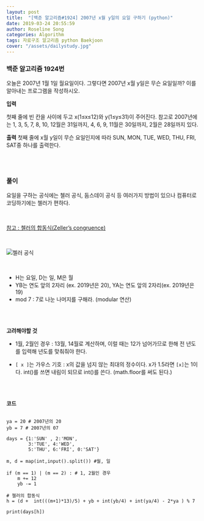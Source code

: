 ```yaml
---
layout: post
title:  "[백준 알고리즘#1924] 2007년 x월 y일의 요일 구하기 (python)"
date: 2019-03-24 20:55:59
author: Roseline Song
categories: Algorithm
tags: 자료구조 알고리즘 python Baekjoon
cover: "/assets/dailystudy.jpg"
---
```


### 백준 알고리즘 1924번

오늘은 2007년 1월 1일 월요일이다. 그렇다면 2007년 x월 y일은 무슨 요일일까? 이를 알아내는 프로그램을 작성하시오.

**입력**

첫째 줄에 빈 칸을 사이에 두고 x(1≤x≤12)와 y(1≤y≤31)이 주어진다. 참고로 2007년에는 1, 3, 5, 7, 8, 10, 12월은 31일까지, 4, 6, 9, 11월은 30일까지, 2월은 28일까지 있다.

**출력**
첫째 줄에 x월 y일이 무슨 요일인지에 따라 SUN, MON, TUE, WED, THU, FRI, SAT중 하나를 출력한다.

<br>
<br>

### 풀이

요일을 구하는 공식에는 첼러 공식, 둠스데이 공식 등 여러가지 방법이 있으나 컴퓨터로 코딩하기에는 첼러가 편하다. 

<br>


[참고 : 첼러의 합동식(Zeller’s congruence)](https://terms.naver.com/entry.nhn?docId=3534029&cid=60209&categoryId=60209)

<br>

![첼러 공식](https://dbscthumb-phinf.pstatic.net/4689_000_1/20161021105304690_47XIKZZ5Z.jpg/cd7_171_f1.jpg?type=h30_fst&wm=N) 


<br>

- H는 요일, D는 일, M은 월
- YB는 연도 앞의 2자리 (ex. 2019년은 20), YA는 연도 앞의 2자리(ex. 2019년은 19)
- mod 7 : 7로 나눈 나머지를 구해라. (modular 연산)


<br>
<br>

**고려해야할 것**

- 1월, 2월인 경우 : 13월, 14월로 계산하며, 이럴 때는 12가 넘어가므로 한해 전 년도를 입력해 년도를 맞춰줘야 한다.

- `[ x ]`는 가우스 기호 : x의 값을 넘지 않는 최대의 정수이다. x가 1.5라면 `[x]`는 1이다. int()를 쓰면 내림이 되므로 int()를 쓴다. (math.floor를 써도 된다.)

<br>
<br>


**코드**
<br>

```

ya = 20 # 2007년의 20
yb = 7 # 2007년의 07

days = {1:'SUN' , 2:'MON', 
        3:'TUE', 4:'WED', 
        5:'THU', 6:'FRI', 0:'SAT'}

m, d = map(int,input().split()) #월, 일

if (m == 1) | (m == 2) : # 1, 2월인 경우 
    m += 12
    yb -= 1

# 첼러의 합동식
h = (d +  int(((m+1)*13)/5) + yb + int(yb/4) + int(ya/4) - 2*ya ) % 7

print(days[h])

```



<br>
<br>
